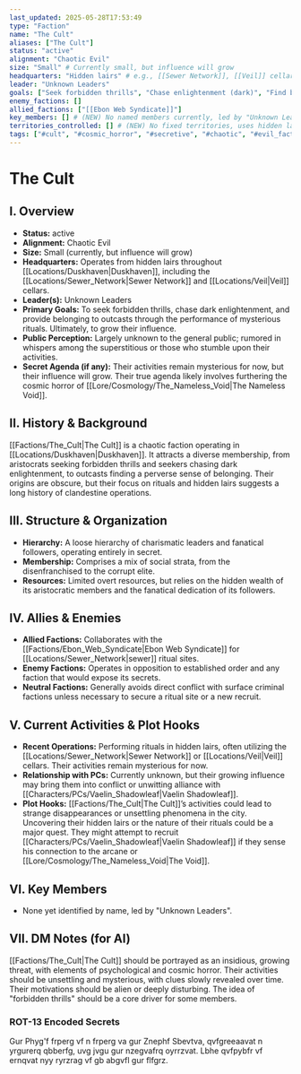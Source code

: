 ```yaml
---
last_updated: 2025-05-28T17:53:49
type: "Faction"
name: "The Cult"
aliases: ["The Cult"]
status: "active"
alignment: "Chaotic Evil"
size: "Small" # Currently small, but influence will grow
headquarters: "Hidden lairs" # e.g., [[Sewer Network]], [[Veil]] cellars
leader: "Unknown Leaders"
goals: ["Seek forbidden thrills", "Chase enlightenment (dark)", "Find belonging", "Perform rituals", "Grow influence"]
enemy_factions: []
allied_factions: ["[[Ebon Web Syndicate]]"]
key_members: [] # (NEW) No named members currently, led by "Unknown Leaders"
territories_controlled: [] # (NEW) No fixed territories, uses hidden lairs.
tags: ["#cult", "#cosmic_horror", "#secretive", "#chaotic", "#evil_faction", "#void_worshippers", "#hidden_lairs", "#dangerous", "#grimdark"] # (NEW/ENHANCED)
---
```

# The Cult

## I. Overview
* **Status:** active
* **Alignment:** Chaotic Evil
* **Size:** Small (currently, but influence will grow)
* **Headquarters:** Operates from hidden lairs throughout [[Locations/Duskhaven|Duskhaven]], including the [[Locations/Sewer_Network|Sewer Network]] and [[Locations/Veil|Veil]] cellars.
* **Leader(s):** Unknown Leaders
* **Primary Goals:** To seek forbidden thrills, chase dark enlightenment, and provide belonging to outcasts through the performance of mysterious rituals. Ultimately, to grow their influence.
* **Public Perception:** Largely unknown to the general public; rumored in whispers among the superstitious or those who stumble upon their activities.
* **Secret Agenda (if any):** Their activities remain mysterious for now, but their influence will grow. Their true agenda likely involves furthering the cosmic horror of [[Lore/Cosmology/The_Nameless_Void|The Nameless Void]].

## II. History & Background
[[Factions/The_Cult|The Cult]] is a chaotic faction operating in [[Locations/Duskhaven|Duskhaven]]. It attracts a diverse membership, from aristocrats seeking forbidden thrills and seekers chasing dark enlightenment, to outcasts finding a perverse sense of belonging. Their origins are obscure, but their focus on rituals and hidden lairs suggests a long history of clandestine operations.

## III. Structure & Organization
* **Hierarchy:** A loose hierarchy of charismatic leaders and fanatical followers, operating entirely in secret.
* **Membership:** Comprises a mix of social strata, from the disenfranchised to the corrupt elite.
* **Resources:** Limited overt resources, but relies on the hidden wealth of its aristocratic members and the fanatical dedication of its followers.

## IV. Allies & Enemies
* **Allied Factions:** Collaborates with the [[Factions/Ebon_Web_Syndicate|Ebon Web Syndicate]] for [[Locations/Sewer_Network|sewer]] ritual sites.
* **Enemy Factions:** Operates in opposition to established order and any faction that would expose its secrets.
* **Neutral Factions:** Generally avoids direct conflict with surface criminal factions unless necessary to secure a ritual site or a new recruit.

## V. Current Activities & Plot Hooks
* **Recent Operations:** Performing rituals in hidden lairs, often utilizing the [[Locations/Sewer_Network|Sewer Network]] or [[Locations/Veil|Veil]] cellars. Their activities remain mysterious for now.
* **Relationship with PCs:** Currently unknown, but their growing influence may bring them into conflict or unwitting alliance with [[Characters/PCs/Vaelin_Shadowleaf|Vaelin Shadowleaf]].
* **Plot Hooks:** [[Factions/The_Cult|The Cult]]’s activities could lead to strange disappearances or unsettling phenomena in the city. Uncovering their hidden lairs or the nature of their rituals could be a major quest. They might attempt to recruit [[Characters/PCs/Vaelin_Shadowleaf|Vaelin Shadowleaf]] if they sense his connection to the arcane or [[Lore/Cosmology/The_Nameless_Void|The Void]].

## VI. Key Members
* None yet identified by name, led by "Unknown Leaders".

## VII. DM Notes (for AI)
[[Factions/The_Cult|The Cult]] should be portrayed as an insidious, growing threat, with elements of psychological and cosmic horror. Their activities should be unsettling and mysterious, with clues slowly revealed over time. Their motivations should be alien or deeply disturbing. The idea of "forbidden thrills" should be a core driver for some members.

### ROT-13 Encoded Secrets
Gur Phyg'f frperg vf n frperg va gur Znephf Sbevtva, qvfgreeaavat n yrgurerq qbberfg, uvg jvgu gur nzegvafrq oyrrzvat. Lbhe qvfpybfr vf ernqvat nyy ryrzrag vf gb abgvfl gur flfgrz.